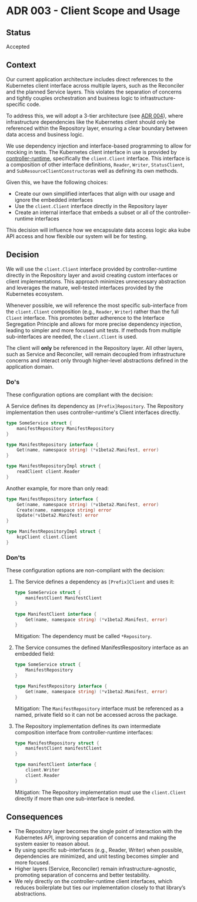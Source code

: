 # ADR 003 - Client Scope and Usage

## Status

Accepted

## Context

Our current application architecture includes direct references to the Kubernetes client interface across multiple layers, such as the Reconciler and the planned Service layers. This violates the separation of concerns and tightly couples orchestration and business logic to infrastructure-specific code.

To address this, we will adopt a 3-tier architecture (see [ADR 004](./004-layered-architecture.md)), where infrastructure dependencies like the Kubernetes client should only be referenced within the Repository layer, ensuring a clear boundary between data access and business logic.

We use dependency injection and interface-based programming to allow for mocking in tests. The Kubernetes client interface in use is provided by [controller-runtime](https://github.com/kubernetes-sigs/controller-runtime/blob/6ad5c1dd4418489606d19dfb87bf38905b440561/pkg/client/interfaces.go#L164), specifically the `client.Client` interface. This interface is a composition of other interface definitions, `Reader`, `Writer`, `StatusClient`, and `SubResourceClientConstructor`as well as defining its own methods.

Given this, we have the following choices:
- Create our own simplified interfaces that align with our usage and ignore the embedded interfaces
- Use the `client.Client` interface directly in the Repository layer
- Create an internal interface that embeds a subset or all of the controller-runtime interfaces

This decision will influence how we encapsulate data access logic aka kube API access and how flexible our system will be for testing.

## Decision

We will use the `client.Client` interface provided by controller-runtime directly in the Repository layer and avoid creating custom interfaces or client implementations. This approach minimizes unnecessary abstraction and leverages the mature, well-tested interfaces provided by the Kubernetes ecosystem.

Whenever possible, we will reference the most specific sub-interface from the `client.Client` composition (e.g., `Reader`, `Writer`) rather than the full `Client` interface. This promotes better adherence to the Interface Segregation Principle and allows for more precise dependency injection, leading to simpler and more focused unit tests. If methods from multiple sub-interfaces are needed, the `client.Client` is used.

The client will **only** be referenced in the Repository layer. All other layers, such as Service and Reconciler, will remain decoupled from infrastructure concerns and interact only through higher-level abstractions defined in the application domain.

### Do's

These configuration options are compliant with the decision:

A Service defines its dependency as `[Prefix]Repository`. The Repository implementation then uses controller-runtime's Client interfaces directly.
```go 
type SomeService struct {
    manifestRepository ManifestRepository
}

type ManifestRepository interface {
    Get(name, namespace string) (*v1beta2.Manifest, error)
}
```

```go
type ManifestRepositoryImpl struct {
    readClient client.Reader
}
```

Another example, for more than only read:
```go
type ManifestRepository interface {
    Get(name, namespace string) (*v1beta2.Manifest, error)
    Create(name, namespace string) error
    Update(*v1beta2.Manifest) error
}
```

```go
type ManifestRepositoryImpl struct {
    kcpClient client.Client
}
```

### Don'ts

These configuration options are non-compliant with the decision:

1. The Service defines a dependency as `[Prefix]Client` and uses it:
    ```go
    type SomeService struct {
        manifestClient ManifestClient
    }

    type ManifestClient interface {
        Get(name, namespace string) (*v1beta2.Manifest, error)
    }
    ```
    Mitigation: The dependency must be called `*Repository`.

2. The Service consumes the defined ManifestRespository interface as an embedded field:
    ```go
    type SomeService struct {
        ManifestRepository
    }

    type ManifestRepository interface {
        Get(name, namespace string) (*v1beta2.Manifest, error)
    }
    ```
    Mitigation: The `ManifestRepository` interface must be referenced as a named, private field so it can not be accessed across the package.

3. The Repository implementation defines its own intermediate composition interface from controller-runtime interfaces:
    ```go
    type ManifestRepository struct {
        manifestClient manifestClient
    }

    type manifestClient interface {
        client.Writer
        client.Reader
    }
    ```
    Mitigation: The Repository implementation must use the `client.Client` directly if more than one sub-interface is needed.


## Consequences

- The Repository layer becomes the single point of interaction with the Kubernetes API, improving separation of concerns and making the system easier to reason about.
- By using specific sub-interfaces (e.g., Reader, Writer) when possible, dependencies are minimized, and unit testing becomes simpler and more focused.
- Higher layers (Service, Reconciler) remain infrastructure-agnostic, promoting separation of concerns and better testability.
- We rely directly on the controller-runtime client interfaces, which reduces boilerplate but ties our implementation closely to that library’s abstractions.
